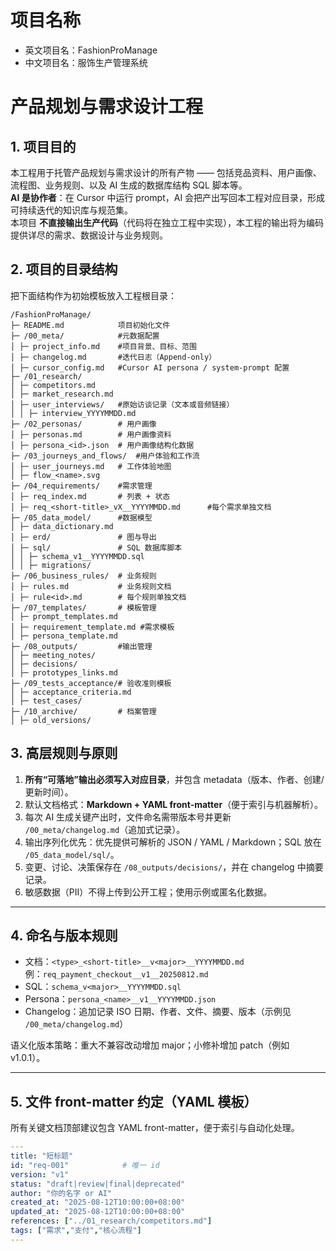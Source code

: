 
# 项目名称
- 英文项目名：FashionProManage
- 中文项目名：服饰生产管理系统

# 产品规划与需求设计工程

## 1. 项目目的
本工程用于托管产品规划与需求设计的所有产物 —— 包括竞品资料、用户画像、流程图、业务规则、以及 AI 生成的数据库结构 SQL 脚本等。  
**AI 是协作者**：在 Cursor 中运行 prompt，AI 会把产出写回本工程对应目录，形成可持续迭代的知识库与规范集。  
本项目 **不直接输出生产代码**（代码将在独立工程中实现），本工程的输出将为编码提供详尽的需求、数据设计与业务规则。


## 2. 项目的目录结构
把下面结构作为初始模板放入工程根目录：

```
/FashionProManage/
├─ README.md            项目初始化文件
├─ /00_meta/            #元数据配置
│ ├─ project_info.md    #项目背景、目标、范围
│ ├─ changelog.md       #迭代日志（Append-only）
│ ├─ cursor_config.md   #Cursor AI persona / system-prompt 配置
├─ /01_research/
│ ├─ competitors.md
│ ├─ market_research.md
│ ├─ user_interviews/   #原始访谈记录（文本或音频链接）
│ │ ├─ interview_YYYYMMDD.md
├─ /02_personas/        # 用户画像
│ ├─ personas.md        # 用户画像资料
│ ├─ persona_<id>.json  # 用户画像结构化数据
├─ /03_journeys_and_flows/  #用户体验和工作流
│ ├─ user_journeys.md   # 工作体验地图
│ ├─ flow_<name>.svg
├─ /04_requirements/    #需求管理
│ ├─ req_index.md       # 列表 + 状态
│ ├─ req_<short-title>_vX__YYYYMMDD.md      #每个需求单独文档
├─ /05_data_model/      #数据模型
│ ├─ data_dictionary.md
│ ├─ erd/               # 图与导出
│ ├─ sql/               # SQL 数据库脚本
│ │ ├─ schema_v1__YYYYMMDD.sql
│ │ ├─ migrations/
├─ /06_business_rules/  # 业务规则
│ ├─ rules.md           # 业务规则文档
│ ├─ rule<id>.md        # 每个规则单独文档
├─ /07_templates/       # 模板管理
│ ├─ prompt_templates.md    
│ ├─ requirement_template.md #需求模板
│ ├─ persona_template.md
├─ /08_outputs/         #输出管理
│ ├─ meeting_notes/
│ ├─ decisions/
│ ├─ prototypes_links.md  
├─ /09_tests_acceptance/# 验收准则模板
│ ├─ acceptance_criteria.md
│ ├─ test_cases/
├─ /10_archive/         # 档案管理
│ ├─ old_versions/
```


## 3. 高层规则与原则
1. **所有“可落地”输出必须写入对应目录**，并包含 metadata（版本、作者、创建/更新时间）。  
2. 默认文档格式：**Markdown + YAML front-matter**（便于索引与机器解析）。  
3. 每次 AI 生成关键产出时，文件命名需带版本号并更新 `/00_meta/changelog.md`（追加式记录）。  
4. 输出序列化优先：优先提供可解析的 JSON / YAML / Markdown；SQL 放在 `/05_data_model/sql/`。  
5. 变更、讨论、决策保存在 `/08_outputs/decisions/`，并在 changelog 中摘要记录。  
6. 敏感数据（PII）不得上传到公开工程；使用示例或匿名化数据。

---

## 4. 命名与版本规则
- 文档：`<type>_<short-title>__v<major>__YYYYMMDD.md`  
  例：`req_payment_checkout__v1__20250812.md`
- SQL：`schema_v<major>__YYYYMMDD.sql`
- Persona：`persona_<name>__v1__YYYYMMDD.json`
- Changelog：追加记录 ISO 日期、作者、文件、摘要、版本（示例见 `/00_meta/changelog.md`）

语义化版本策略：重大不兼容改动增加 major；小修补增加 patch（例如 v1.0.1）。

---

## 5. 文件 front-matter 约定（YAML 模板）
所有关键文档顶部建议包含 YAML front-matter，便于索引与自动化处理。
```yaml
---
title: "短标题"
id: "req-001"            # 唯一 id
version: "v1"
status: "draft|review|final|deprecated"
author: "你的名字 or AI"
created_at: "2025-08-12T10:00:00+08:00"
updated_at: "2025-08-12T10:00:00+08:00"
references: ["../01_research/competitors.md"]
tags: ["需求","支付","核心流程"]
---


```
